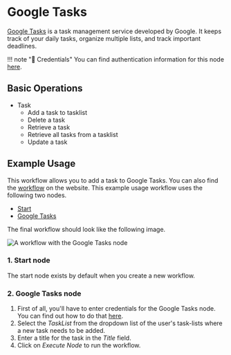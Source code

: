 # Google Tasks

[Google Tasks](https://tasks.google.com) is a task management service developed by Google. It keeps track of your daily tasks, organize multiple lists, and track important deadlines.

!!! note "🔑 Credentials"
    You can find authentication information for this node [here](/workflow/integrations/credentials/google/).


## Basic Operations

* Task
    * Add a task to tasklist
    * Delete a task
    * Retrieve a task
    * Retrieve all tasks from a tasklist
    * Update a task

## Example Usage

This workflow allows you to add a task to Google Tasks. You can also find the [workflow](https://WF².io/workflows/428) on the website. This example usage workflow uses the following two nodes.
- [Start](/workflow/integrations/core-nodes/workflow-nodes-base.start/)
- [Google Tasks]()

The final workflow should look like the following image.

![A workflow with the Google Tasks node](/_images/integrations/nodes/googletasks/workflow.png)

### 1. Start node

The start node exists by default when you create a new workflow.

### 2. Google Tasks node

1. First of all, you'll have to enter credentials for the Google Tasks node. You can find out how to do that [here](/workflow/integrations/credentials/google/).
2. Select the *TaskList* from the dropdown list of the user's task-lists where a new task needs to be added.
3. Enter a title for the task in the *Title* field.
4. Click on *Execute Node* to run the workflow.
